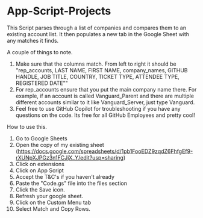 # App-Script-Projects

This Script parses through a list of companies and compares them to an existing account list. It then populates a new tab in the Google Sheet with any matches it finds. 

A couple of things to note. 

1. Make sure that the columns match. From left to right it should be "rep_accounts, LAST NAME, FIRST NAME, company_names, GITHUB HANDLE, JOB TITLE, COUNTRY, TICKET TYPE, ATTENDEE TYPE, REGISTERED DATE""
2. For rep_accounts ensure that you put the main company name there. For example, if an account is called Vanguard_Parent and there are multiple different accounts similar to it like Vanguard_Server, just type Vanguard.
3. Feel free to use GitHub Copilot for troubleshooting if you have any questions on the code. Its free for all GitHub Employees and pretty cool! 


How to use this. 

1. Go to Google Sheets
2. Open the copy of my existing sheet (https://docs.google.com/spreadsheets/d/1pb1FooEDZ9zqdZ6FhfgEf9-rXUNpXJPGz3n1FCJjX_Y/edit?usp=sharing)
3. Click on extensions
4. Click on App Script
5. Accept the T&C's if you haven't already
6. Paste the "Code.gs" file into the files section
7. Click the Save icon.
8. Refresh your google sheet.
9. Click on the Custom Menu tab
10. Select Match and Copy Rows.
